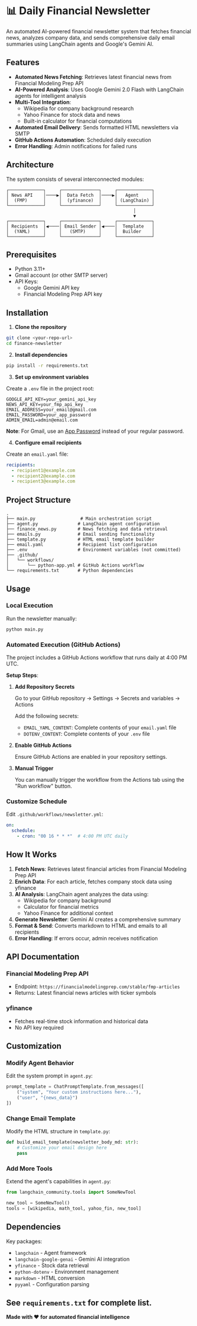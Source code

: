 # 📊 Daily Financial Newsletter

An automated AI-powered financial newsletter system that fetches financial news, analyzes company data, and sends comprehensive daily email summaries using LangChain agents and Google's Gemini AI.

## Features

- **Automated News Fetching**: Retrieves latest financial news from Financial Modeling Prep API
- **AI-Powered Analysis**: Uses Google Gemini 2.0 Flash with LangChain agents for intelligent analysis
- **Multi-Tool Integration**: 
  - Wikipedia for company background research
  - Yahoo Finance for stock data and news
  - Built-in calculator for financial computations
- **Automated Email Delivery**: Sends formatted HTML newsletters via SMTP
- **GitHub Actions Automation**: Scheduled daily execution
- **Error Handling**: Admin notifications for failed runs

## Architecture

The system consists of several interconnected modules:

```
┌─────────────┐     ┌──────────────┐     ┌─────────────┐
│ News API    │────▶│  Data Fetch  │────▶│   Agent     │
│  (FMP)      │     │  (yfinance)  │     │ (LangChain) │
└─────────────┘     └──────────────┘     └─────────────┘
                                                │
                                                ▼
┌─────────────┐     ┌──────────────┐     ┌─────────────┐
│ Recipients  │◀────│ Email Sender │◀────│  Template   │
│  (YAML)     │     │   (SMTP)     │     │  Builder    │
└─────────────┘     └──────────────┘     └─────────────┘
```

## Prerequisites

- Python 3.11+
- Gmail account (or other SMTP server)
- API Keys:
  - Google Gemini API key
  - Financial Modeling Prep API key

## Installation

1. **Clone the repository**
```bash
git clone <your-repo-url>
cd finance-newsletter
```

2. **Install dependencies**
```bash
pip install -r requirements.txt
```

3. **Set up environment variables**

Create a `.env` file in the project root:

```env
GOOGLE_API_KEY=your_gemini_api_key
NEWS_API_KEY=your_fmp_api_key
EMAIL_ADDRESS=your_email@gmail.com
EMAIL_PASSWORD=your_app_password
ADMIN_EMAIL=admin@email.com
```

**Note**: For Gmail, use an [App Password](https://support.google.com/accounts/answer/185833) instead of your regular password.

4. **Configure email recipients**

Create an `email.yaml` file:

```yaml
recipients:
  - recipient1@example.com
  - recipient2@example.com
  - recipient3@example.com
```

## Project Structure

```
.
├── main.py                 # Main orchestration script
├── agent.py               # LangChain agent configuration
├── finance_news.py        # News fetching and data retrieval
├── emails.py              # Email sending functionality
├── template.py            # HTML email template builder
├── email.yaml             # Recipient list configuration
├── .env                   # Environment variables (not committed)
├── .github/
│   └── workflows/
│       └── python-app.yml # GitHub Actions workflow
└── requirements.txt       # Python dependencies
```

## Usage

### Local Execution

Run the newsletter manually:

```bash
python main.py
```

### Automated Execution (GitHub Actions)

The project includes a GitHub Actions workflow that runs daily at 4:00 PM UTC.

**Setup Steps**:

1. **Add Repository Secrets**

   Go to your GitHub repository → Settings → Secrets and variables → Actions

   Add the following secrets:

   - `EMAIL_YAML_CONTENT`: Complete contents of your `email.yaml` file
   - `DOTENV_CONTENT`: Complete contents of your `.env` file

2. **Enable GitHub Actions**

   Ensure GitHub Actions are enabled in your repository settings.

3. **Manual Trigger**

   You can manually trigger the workflow from the Actions tab using the "Run workflow" button.

### Customize Schedule

Edit `.github/workflows/newsletter.yml`:

```yaml
on:
  schedule:
    - cron: "00 16 * * *"  # 4:00 PM UTC daily
```

## How It Works

1. **Fetch News**: Retrieves latest financial articles from Financial Modeling Prep API
2. **Enrich Data**: For each article, fetches company stock data using yfinance
3. **AI Analysis**: LangChain agent analyzes the data using:
   - Wikipedia for company background
   - Calculator for financial metrics
   - Yahoo Finance for additional context
4. **Generate Newsletter**: Gemini AI creates a comprehensive summary
5. **Format & Send**: Converts markdown to HTML and emails to all recipients
6. **Error Handling**: If errors occur, admin receives notification

## API Documentation

### Financial Modeling Prep API
- Endpoint: `https://financialmodelingprep.com/stable/fmp-articles`
- Returns: Latest financial news articles with ticker symbols

### yfinance
- Fetches real-time stock information and historical data
- No API key required

## Customization

### Modify Agent Behavior

Edit the system prompt in `agent.py`:

```python
prompt_template = ChatPromptTemplate.from_messages([
    ("system", "Your custom instructions here..."),
    ("user", "{news_data}")
])
```

### Change Email Template

Modify the HTML structure in `template.py`:

```python
def build_email_template(newsletter_body_md: str):
    # Customize your email design here
    pass
```

### Add More Tools

Extend the agent's capabilities in `agent.py`:

```python
from langchain_community.tools import SomeNewTool

new_tool = SomeNewTool()
tools = [wikipedia, math_tool, yahoo_fin, new_tool]
```

## Dependencies

Key packages:
- `langchain` - Agent framework
- `langchain-google-genai` - Gemini AI integration
- `yfinance` - Stock data retrieval
- `python-dotenv` - Environment management
- `markdown` - HTML conversion
- `pyyaml` - Configuration parsing

See `requirements.txt` for complete list.
---

**Made with ❤️ for automated financial intelligence**
